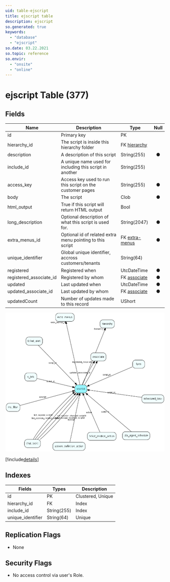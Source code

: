 ```yaml
---
uid: table-ejscript
title: ejscript table
description: ejscript
so.generated: true
keywords:
  - "database"
  - "ejscript"
so.date: 03.22.2021
so.topic: reference
so.envir:
  - "onsite"
  - "online"
---
```


# ejscript Table (377)

## Fields

| Name | Description | Type | Null |
|------|-------------|------|:----:|
|id|Primary key|PK| |
|hierarchy\_id|The script is inside this hierarchy folder|FK [hierarchy](hierarchy.md)| |
|description|A description of this script|String(255)|&#x25CF;|
|include\_id|A unique name used for including this script in another|String(255)| |
|access\_key|Access key used to run this script on the customer pages|String(255)|&#x25CF;|
|body|The script|Clob|&#x25CF;|
|html\_output|True if this script will return HTML output|Bool| |
|long\_description|Optional description of what this script is used for.|String(2047)|&#x25CF;|
|extra\_menus\_id|Optional id of related extra menu pointing to this script|FK [extra-menus](extra-menus.md)|&#x25CF;|
|unique\_identifier|Global unique identifier, accross customers/tenants|String(64)| |
|registered|Registered when|UtcDateTime|&#x25CF;|
|registered\_associate\_id|Registered by whom|FK [associate](associate.md)|&#x25CF;|
|updated|Last updated when|UtcDateTime|&#x25CF;|
|updated\_associate\_id|Last updated by whom|FK [associate](associate.md)|&#x25CF;|
|updatedCount|Number of updates made to this record|UShort| |


![ejscript table relationship diagram](./media/ejscript.png)

[!include[details](./includes/ejscript.md)]

## Indexes

| Fields | Types | Description |
|--------|-------|-------------|
|id |PK |Clustered, Unique |
|hierarchy\_id |FK |Index |
|include\_id |String(255) |Index |
|unique\_identifier |String(64) |Unique |

## Replication Flags

* None

## Security Flags

* No access control via user's Role.

